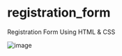 # registration_form
Registration Form Using HTML &amp; CSS

![image](https://github.com/premsbhalerao/registration_form/assets/114722173/f0fed5d1-535c-4403-9c93-4c3a33e89885)
